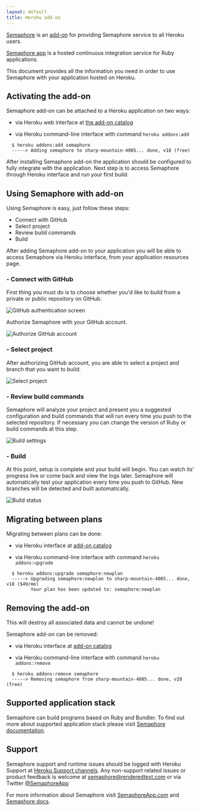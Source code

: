 ```yaml
---
layout: default
title: Heroku add-on
---
```


[Semaphore](http://addons.heroku.com/semaphore) is an [add-on](http://addons.heroku.com) for providing Semaphore service to all Heroku users.

[Semaphore app](https://semaphoreapp.com) is a hosted continuous integration service for Ruby applications.

This document provides all the information you need in order to use Semaphore with your application hosted on Heroku.

## Activating the add-on

Semaphore add-on can be attached to a Heroku application on two ways:
  
<!-- <div class="callout" markdown="1">
A list of all plans available can be found [here](http://addons.heroku.com/semaphore).
</div> -->

- via Heroku web interface at [the add-on catalog](http://addons.heroku.com)

- via Heroku command-line interface with command `heroku addons:add`

```
  $ heroku addons:add semaphore
  -----> Adding semaphore to sharp-mountain-4005... done, v18 (free)
```

After installing Semaphore add-on the application should be configured to fully integrate with the application.
Next step is to access Semaphore through Heroku interface and run your first build.


## Using Semaphore with add-on

Using Semaphore is easy, just follow these steps:

- Connect with GitHub
- Select project
- Review build commands
- Build

After adding Semaphore add-on to your application you will be able to access Semaphore via Heroku interface, from your application resources page.

### - Connect with GitHub 

First thing you must do is to choose whether you'd like to build from a private or public repository on GitHub.


![GitHub authentication screen](/assets/images/heroku-addon-1.jpg)

Authorize Semaphore with your GitHub account.

![Authorize GitHub account](/assets/images/heroku-addon-2.jpg)

### - Select project

After authorizing GitHub account, you are able to select a project and branch that you want to build.

![Select project](/assets/images/heroku-addon-3.jpg)

### - Review build commands

Semaphore will analyze your project and present you a suggested configuration and build commands that will run every time you push to the selected repository. If necessary you can change the version of Ruby or build commands at this step.

![Build settings](/assets/images/heroku-addon-4.jpg)

### - Build

At this point, setup is complete and your build will begin. You can watch its' progress live or come back and view the logs later. Semaphore will automatically test your application every time you push to GitHub. New branches will be detected and built automatically.

![Build status](/assets/images/heroku-addon-5.jpg)

## Migrating between plans

Migrating between plans can be done:

- via Heroku interface at [add-on catalog](http://addons.heroku.com)

- via Heroku command-line interface with command `heroku addons:upgrade`

```
  $ heroku addons:upgrade semaphore:newplan
  -----> Upgrading semaphore:newplan to sharp-mountain-4005... done, v18 ($49/mo)
         Your plan has been updated to: semaphore:newplan
```

## Removing the add-on

<div class="warning" markdown="1">This will destroy all associated data and cannot be undone!</div>

Semaphore add-on can be removed:

- via Heroku interface at [add-on catalog](http://addons.heroku.com)
  
- via Heroku command-line interface with command `heroku addons:remove`

```
  $ heroku addons:remove semaphore
  -----> Removing semaphore from sharp-mountain-4005... done, v20 (free)
```

## Supported application stack

Semaphore can build programs based on Ruby and Bundler. To find out more about supported application stack please visit 
[Semaphore documentation](http://docs.semaphoreapp.com/supported-stack).

## Support

Semaphore support and runtime issues should be logged with Heroku Support at [Heroku Support channels](support.heroku.com). Any non-support related issues or product feedback is welcome at [semaphore@renderedtext.com](semaphore@renderedtext.com) or via Twitter [@SemaphoreApp](http://twitter.com/semaphoreapp)

For more information about Semaphore visit [SemaphoreApp.com](https://semaphoreapp.com/) and [Semaphore docs](http://docs.semaphoreapp.com/).